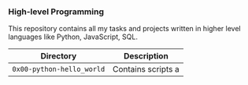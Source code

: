 ### High-level Programming

This repository contains all my tasks and projects written in higher level languages like Python, JavaScript, SQL.

Directory | Description
--- | ---
`0x00-python-hello_world` | Contains scripts a
